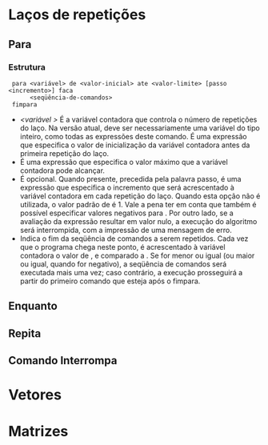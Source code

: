 # Laços de repetições
## Para
### Estrutura
     para <variável> de <valor-inicial> ate <valor-limite> [passo <incremento>] faca
          <seqüência-de-comandos>
     fimpara


*  _<variável >_	É a variável contadora que controla o número de repetições do laço. Na versão atual, deve ser necessariamente uma variável do tipo inteiro, como todas as expressões deste comando.
<valor-inicial>	É uma expressão que especifica o valor de inicialização da variável contadora antes da primeira repetição do laço.
* <valor-limite >	É uma expressão que especifica o valor máximo que a variável contadora pode alcançar.
* <incremento>	É opcional. Quando presente, precedida pela palavra passo, é uma expressão que especifica o incremento que será acrescentado à variável contadora em cada repetição do laço. Quando esta opção não é utilizada, o valor padrão de <incremento> é 1. Vale a pena ter em conta que também é possível especificar valores negativos para <incremento>. Por outro lado, se a avaliação da expressão <incremento > resultar em valor nulo, a execução do algoritmo será interrompida, com a impressão de uma mensagem de erro.
* <fimpara>	Indica o fim da seqüência de comandos a serem repetidos. Cada vez que o programa chega neste ponto, é acrescentado à variável contadora o valor de <incremento >, e comparado a <valor-limite >. Se for menor ou igual (ou maior ou igual, quando <incremento > for negativo), a seqüência de comandos será executada mais uma vez; caso contrário, a execução prosseguirá a partir do primeiro comando que esteja após o fimpara.

## Enquanto
## Repita
## Comando Interrompa
# Vetores
# Matrizes